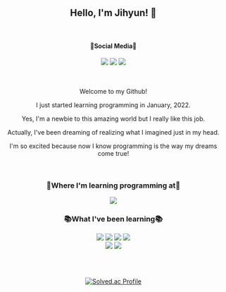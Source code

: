 <div align="center">

  <h2>Hello, I'm Jihyun! 🥰</h2>
  
  <br/>
  <h4>🚀Social Media🚀</h4>
  <a href="https://www.youtube.com/channel/UCrEE9dwbWfp_OUBxy3qH0rA"><img src="https://img.shields.io/badge/Youtube-ff0000?style=flat-square&logo=Youtube&logoColor=ffffff"/></a>
  <a href="https://blog.naver.com/dailyhyun_"><img src="https://img.shields.io/badge/Naver Blog-03c75a?style=flat-square&logo=Naver&logoColor=ffffff"/></a>
  <a href="https://timezone.tistory.com/"><img src="https://img.shields.io/badge/Tistory Blog-ffcd00?style=flat-square&logo=Kakao&logoColor=000000"/></a>

  <br/>
  
  <br/>
  <br/>
  <p>Welcome to my Github!</p>
  <p>I just started learning programming in January, 2022.</p>
  <p>Yes, I'm a newbie to this amazing world but I really like this job.</p>
  <p>Actually, I've been dreaming of realizing what I imagined just in my head.</p>
  <p>I'm so excited because now I know programming is the way my dreams come true!</p>
  
  
  <br/>
  
  <h3>🏫Where I'm learning programming at🏫</h3>
  
  <a href="https://www.ssafy.com/ksp/jsp/swp/swpMain.jsp" style="margin-bottom: 0;"><img src="https://img.shields.io/badge/Samsung Software Academy For Youth-1428A0?style=flat-square&logo=Samsung&logoColor=ffffff">
  </a>
  <br/>
  
  <h3>📚What I've been learning📚</h3>  
  
  <span><img src="https://img.shields.io/badge/Python-3776ab?style=flat-square&logo=Python&logoColor=ffffff"></span>
  <span><img src="https://img.shields.io/badge/HTML5-E34F26?style=flat-square&logo=HTML5&logoColor=ffffff"></span>
  <span><img src="https://img.shields.io/badge/CSS3-1572B6?style=flat-square&logo=CSS3&logoColor=ffffff"></span>
  <span><img src="https://img.shields.io/badge/JavaScript-F7DF1E?style=flat-square&logo=JavaScript&logoColor=ffffff"/></span>
  <br/>
  <span><img src="https://img.shields.io/badge/Django-092e20?style=flat-square&logo=Django&logoColor=ffffff"></span>
  <span><img src="https://img.shields.io/badge/Vue.js-4fc08d?style=flat-square&logo=Django&logoColor=ffffff"></span>
  
  <br/><br/>
  
  [![Solved.ac Profile](http://mazassumnida.wtf/api/generate_badge?boj=grwthepie)](https://solved.ac/grwthepie)
  
  </div>
  
